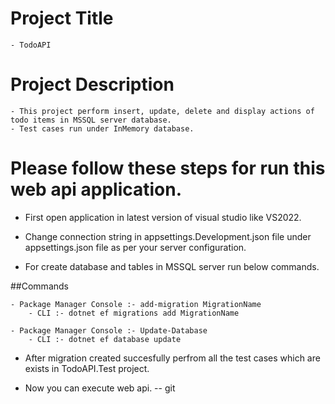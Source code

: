﻿# Project Title
	- TodoAPI

# Project Description
	- This project perform insert, update, delete and display actions of todo items in MSSQL server database.
	- Test cases run under InMemory database.

# Please follow these steps for run this web api application.

- First open application in latest version of visual studio like VS2022.

- Change connection string in appsettings.Development.json file under appsettings.json file as per your server configuration.

- For create database and tables in MSSQL server run below commands.
	
##Commands

	- Package Manager Console :- add-migration MigrationName
		- CLI :- dotnet ef migrations add MigrationName
	
	- Package Manager Console :- Update-Database
		- CLI :- dotnet ef database update


- After migration created succesfully perfrom all the test cases which are exists in TodoAPI.Test project.

- Now you can execute web api.
-- git